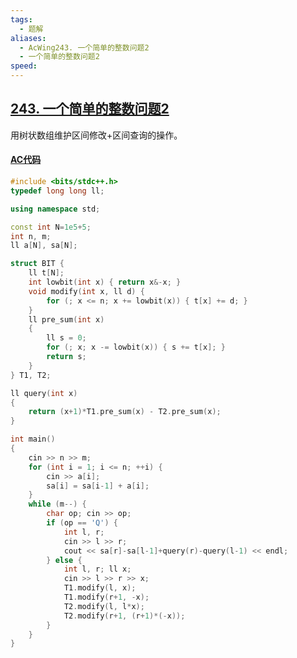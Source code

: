 ```yaml
---
tags:
  - 题解
aliases:
  - AcWing243. 一个简单的整数问题2
  - 一个简单的整数问题2
speed:
---
```

## [243. 一个简单的整数问题2](https://www.acwing.com/problem/content/244/)

用树状数组维护区间修改+区间查询的操作。

#### [AC代码](https://www.acwing.com/problem/content/submission/code_detail/36968132/)

```cpp
#include <bits/stdc++.h>
typedef long long ll;

using namespace std;

const int N=1e5+5;
int n, m;
ll a[N], sa[N];

struct BIT {
    ll t[N];
    int lowbit(int x) { return x&-x; }
    void modify(int x, ll d) {
        for (; x <= n; x += lowbit(x)) { t[x] += d; }
    }
    ll pre_sum(int x)
    {
        ll s = 0;
        for (; x; x -= lowbit(x)) { s += t[x]; }
        return s;
    }
} T1, T2;

ll query(int x)
{
    return (x+1)*T1.pre_sum(x) - T2.pre_sum(x);
}

int main()
{
    cin >> n >> m;
    for (int i = 1; i <= n; ++i) {
        cin >> a[i];
        sa[i] = sa[i-1] + a[i];
    }
    while (m--) {
        char op; cin >> op;
        if (op == 'Q') {
            int l, r;
            cin >> l >> r;
            cout << sa[r]-sa[l-1]+query(r)-query(l-1) << endl;
        } else {
            int l, r; ll x;
            cin >> l >> r >> x;
            T1.modify(l, x);
            T1.modify(r+1, -x);
            T2.modify(l, l*x);
            T2.modify(r+1, (r+1)*(-x));
        }
    }
}
```
